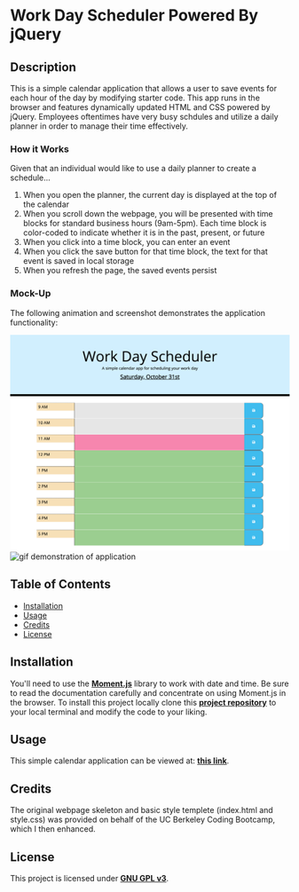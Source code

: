 # Work Day Scheduler Powered By jQuery

## Description

This is a simple calendar application that allows a user to save events for each hour of the day by modifying starter code. This app runs in the browser and features dynamically updated HTML and CSS powered by jQuery. Employees oftentimes have very busy schdules and utilize a daily planner in order to manage their time effectively.

### How it Works

Given that an individual would like to use a daily planner to create a schedule...

1. When you open the planner, the current day is displayed at the top of the calendar
2. When you scroll down the webpage, you will be presented with time blocks for standard business hours (9am-5pm). Each time block is color-coded to indicate whether it is in the past, present, or future
3. When you click into a time block, you can enter an event
4. When you click the save button for that time block, the text for that event is saved in local storage
5. When you refresh the page, the saved events persist

### Mock-Up

The following animation and screenshot demonstrates the application functionality:

![screenshot of application](./ScreenshotOfApplication.png)
![gif demonstration of application](./Demo_of_Work_Day_Planner.gif)

## Table of Contents

- [Installation](#installation)
- [Usage](#usage)
- [Credits](#credits)
- [License](#license)

## Installation

You'll need to use the [**Moment.js**](https://momentjs.com/) library to work with date and time. Be sure to read the documentation carefully and concentrate on using Moment.js in the browser.
To install this project locally clone this [**project repository**](https://github.com/kaylamuraoka/Work_Day_Scheduler_Using_jQuery) to your local terminal and modify the code to your liking.

## Usage

This simple calendar application can be viewed at: [**this link**](https://kaylamuraoka.github.io/Work_Day_Scheduler_Using_jQuery/).

## Credits

The original webpage skeleton and basic style templete (index.html and style.css) was provided on behalf of the UC Berkeley Coding Bootcamp, which I then enhanced.

## License

This project is licensed under [**GNU GPL v3**](https://choosealicense.com/licenses/gpl-3.0/).

